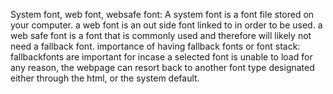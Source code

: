 System font, web font, websafe font:
A system font is a font file stored on your computer. a web font is an out side font linked to in order to be used. a web safe font is a font that is commonly used and therefore will likely not need a fallback font.
importance of having fallback fonts or font stack: fallbackfonts are important for incase a selected font is unable to load for any reason, the webpage can resort back to another font type designated either through the html, or the system default.
